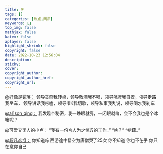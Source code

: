 ```yaml
---
title: 笑
tags: []
categories: [热点,网评]
keywords: []
top_img: false
mathjax: false
katex: false
aplayer: false
highlight_shrink: false
copyright: false
date: 2022-10-23 12:56:04
description:
sticky:
cover:
copyright_author:
copyright_author_href:
copyright_url:
---
```


[@好像是雾落：](https://music.163.com/#/song?id=1398713190)
领导夹菜我转桌，领导敬酒我不喝，领导听牌我自摸，领导走路我坐车，
领导讲话我唠嗑，领导唱K我切歌，领导私事我乱说，领导喝水我刹车

[@al1son_qing：](https://music.163.com/#/song?id=1398713190)
我发现个秘密，我一睁眼就亮，一闭眼就暗，会不会我也是个冰箱呢？

[@可爱又迷人的小卢：](https://music.163.com/#/song?id=1398713190)
“我有一份令人为之惊叹的工作。” 
“啥？” 
“挖藕。”

[@超凡彦祖：](https://music.163.com/#/song?id=1373172794)
你知道吗 西游途中悟空为唐僧哭了25次 你不知道 你也不在乎 你只在意你自己